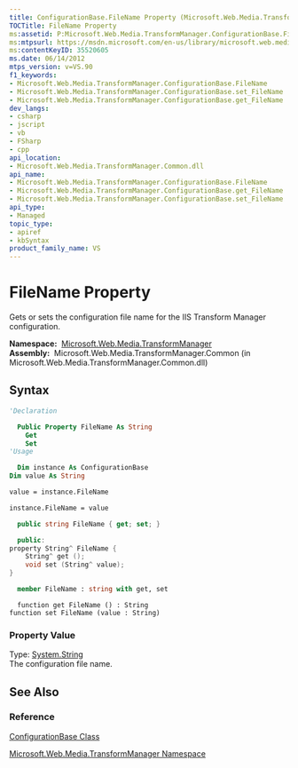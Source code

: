 ```yaml
---
title: ConfigurationBase.FileName Property (Microsoft.Web.Media.TransformManager)
TOCTitle: FileName Property
ms:assetid: P:Microsoft.Web.Media.TransformManager.ConfigurationBase.FileName
ms:mtpsurl: https://msdn.microsoft.com/en-us/library/microsoft.web.media.transformmanager.configurationbase.filename(v=VS.90)
ms:contentKeyID: 35520605
ms.date: 06/14/2012
mtps_version: v=VS.90
f1_keywords:
- Microsoft.Web.Media.TransformManager.ConfigurationBase.FileName
- Microsoft.Web.Media.TransformManager.ConfigurationBase.set_FileName
- Microsoft.Web.Media.TransformManager.ConfigurationBase.get_FileName
dev_langs:
- csharp
- jscript
- vb
- FSharp
- cpp
api_location:
- Microsoft.Web.Media.TransformManager.Common.dll
api_name:
- Microsoft.Web.Media.TransformManager.ConfigurationBase.FileName
- Microsoft.Web.Media.TransformManager.ConfigurationBase.get_FileName
- Microsoft.Web.Media.TransformManager.ConfigurationBase.set_FileName
api_type:
- Managed
topic_type:
- apiref
- kbSyntax
product_family_name: VS
---
```


# FileName Property

Gets or sets the configuration file name for the IIS Transform Manager configuration.

**Namespace:**  [Microsoft.Web.Media.TransformManager](microsoft-web-media-transformmanager-namespace.md)  
**Assembly:**  Microsoft.Web.Media.TransformManager.Common (in Microsoft.Web.Media.TransformManager.Common.dll)

## Syntax

```vb
'Declaration

  Public Property FileName As String
    Get
    Set
'Usage

  Dim instance As ConfigurationBase
Dim value As String

value = instance.FileName

instance.FileName = value
```

```csharp
  public string FileName { get; set; }
```

```cpp
  public:
property String^ FileName {
    String^ get ();
    void set (String^ value);
}
```

``` fsharp
  member FileName : string with get, set
```

```jscript
  function get FileName () : String
function set FileName (value : String)
```

### Property Value

Type: [System.String](https://msdn.microsoft.com/library/s1wwdcbf)  
The configuration file name.  

## See Also

### Reference

[ConfigurationBase Class](configurationbase-class-microsoft-web-media-transformmanager.md)

[Microsoft.Web.Media.TransformManager Namespace](microsoft-web-media-transformmanager-namespace.md)

